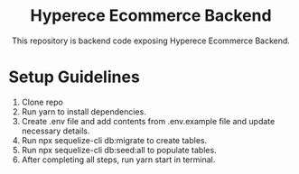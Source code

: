 <h1 align="center">
  Hyperece Ecommerce Backend
</h1>
<p align="center"> This repository is backend code exposing Hyperece Ecommerce Backend. </p>

# Setup Guidelines

1. Clone repo
2. Run yarn to install dependencies.
3. Create .env file and add contents from .env.example file and update necessary details.
4. Run npx sequelize-cli db:migrate to create tables.
5. Run npx sequelize-cli db:seed:all to populate tables.
4. After completing all steps, run yarn start in terminal.
